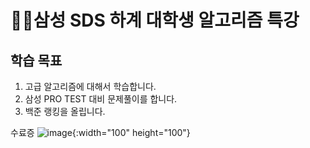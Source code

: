 # 🏃‍♂️삼성 SDS 하계 대학생 알고리즘 특강

## **학습 목표**

1. 고급 알고리즘에 대해서 학습합니다.
2. 삼성 PRO TEST 대비 문제풀이를 합니다.
3. 백준 랭킹을 올립니다.

수료증
![image](https://user-images.githubusercontent.com/52617204/184077911-14776ff9-ab28-4d21-8342-6171da2914b3.png){:width="100" height="100"}
